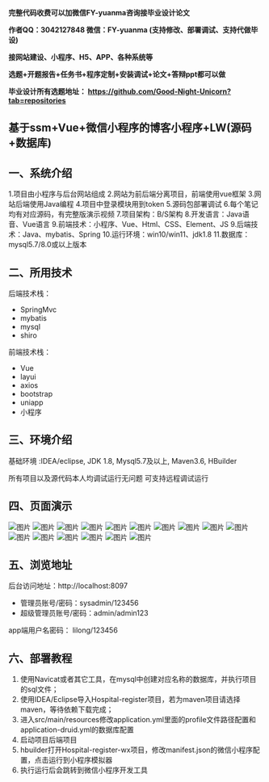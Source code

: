 
**完整代码收费可以加微信FY-yuanma咨询接毕业设计论文**

**作者QQ：3042127848 微信：FY-yuanma (支持修改、部署调试、支持代做毕设)**

**接网站建设、小程序、H5、APP、各种系统等**

**选题+开题报告+任务书+程序定制+安装调试+论文+答辩ppt都可以做**

**毕业设计所有选题地址： https://github.com/Good-Night-Unicorn?tab=repositories**

## 基于ssm+Vue+微信小程序的博客小程序+LW(源码+数据库)

## 一、系统介绍
1.项目由小程序与后台网站组成
2.网站为前后端分离项目，前端使用vue框架
3.网站后端使用Java编程
4.项目中登录模块用到token
5.源码包部署调试
6.每个笔记均有对应源码，有完整版演示视频
7.项目架构：B/S架构
8.开发语言：Java语音、Vue语言
9.前端技术：小程序、Vue、Html、CSS、Element、JS
9.后端技术：Java、mybatis、Spring
10.运行环境：win10/win11、jdk1.8
11.数据库：mysql5.7/8.0或以上版本
## 二、所用技术

后端技术栈：

- SpringMvc
- mybatis
- mysql
- shiro


前端技术栈：
- Vue
- layui
- axios
- bootstrap
- uniapp
- 小程序

## 三、环境介绍

基础环境 :IDEA/eclipse, JDK 1.8, Mysql5.7及以上, Maven3.6, HBuilder

所有项目以及源代码本人均调试运行无问题 可支持远程调试运行

## 四、页面演示
![图片](https://github.com/user-attachments/assets/b2792db5-cdcc-4a3c-bae3-4493fbaada03)
![图片](https://github.com/user-attachments/assets/5d7d13a8-5ccb-4402-a970-cb8e90140baa)
![图片](https://github.com/user-attachments/assets/97141a18-24dd-45a0-b1f6-27cedd58b097)
![图片](https://github.com/user-attachments/assets/dfd7e267-6a4f-45a4-9c9c-9e5eda61cee1)
![图片](https://github.com/user-attachments/assets/e161cb20-7868-4414-8f1c-7f45b8caf5e4)
![图片](https://github.com/user-attachments/assets/dc3cb6d1-f7ee-4509-8eb0-25d6cf2dc31b)
![图片](https://github.com/user-attachments/assets/7ebe23ec-41fc-4e7a-9e77-91eb5be29745)
![图片](https://github.com/user-attachments/assets/4d24703b-b013-4f92-9dc1-795a206ca527)
![图片](https://github.com/user-attachments/assets/fcf4c09b-b4c4-4fd5-813e-e7589adbefd2)
![图片](https://github.com/user-attachments/assets/5206f4ad-13f0-40d4-ac06-cb071169435a)
![图片](https://github.com/user-attachments/assets/05feb1f2-6a40-4594-ac6c-c130b05a22dc)
![图片](https://github.com/user-attachments/assets/4e4692f5-7ac9-4057-b13c-4c4ca12fa353)
![图片](https://github.com/user-attachments/assets/ce7ceafa-8f01-406f-9c8d-3ba86fc6af63)
![图片](https://github.com/user-attachments/assets/3c4b0b5b-9e47-4139-b20e-7e1943395815)
![图片](https://github.com/user-attachments/assets/14238062-1494-4bbb-8651-a6071ef1d190)
![图片](https://github.com/user-attachments/assets/05caa00a-bae3-4972-b067-67639206f31d)

## 五、浏览地址

后台访问地址：http://localhost:8097
- 管理员账号/密码：sysadmin/123456
- 超级管理员账号/密码：admin/admin123

app端用户名密码：
lilong/123456

## 六、部署教程

1. 使用Navicat或者其它工具，在mysql中创建对应名称的数据库，并执行项目的sql文件；
2. 使用IDEA/Eclipse导入Hospital-register项目，若为maven项目请选择maven，等待依赖下载完成；
3. 进入src/main/resources修改application.yml里面的profile文件路径配置和application-druid.yml的数据库配置
4. 启动项目后端项目
5. hbuilder打开Hospital-register-wx项目，修改manifest.json的微信小程序配置，点击运行到小程序模拟器
6. 执行运行后会跳转到微信小程序开发工具
